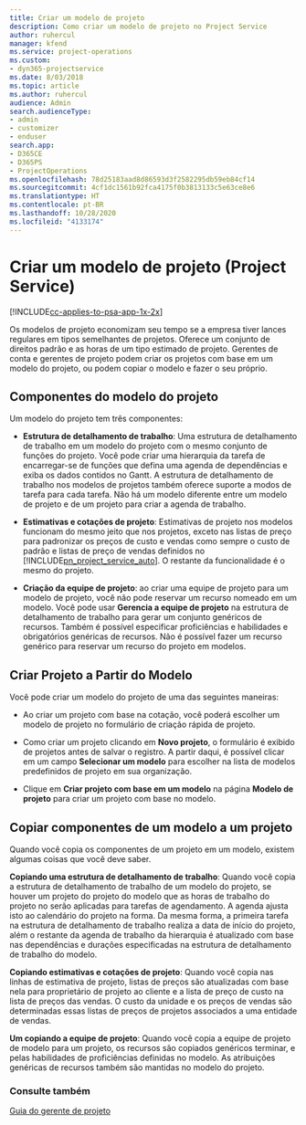```yaml
---
title: Criar um modelo de projeto
description: Como criar um modelo de projeto no Project Service
author: ruhercul
manager: kfend
ms.service: project-operations
ms.custom:
- dyn365-projectservice
ms.date: 8/03/2018
ms.topic: article
ms.author: ruhercul
audience: Admin
search.audienceType:
- admin
- customizer
- enduser
search.app:
- D365CE
- D365PS
- ProjectOperations
ms.openlocfilehash: 78d25183aad8d86593d3f2582295db59eb84cf14
ms.sourcegitcommit: 4cf1dc1561b92fca4175f0b3813133c5e63ce8e6
ms.translationtype: HT
ms.contentlocale: pt-BR
ms.lasthandoff: 10/28/2020
ms.locfileid: "4133174"
---
```

# <a name="create-a-project-template-project-service"></a>Criar um modelo de projeto (Project Service)

[!INCLUDE[cc-applies-to-psa-app-1x-2x](../includes/cc-applies-to-psa-app-1x-2x.md)]

Os modelos de projeto economizam seu tempo se a empresa tiver lances regulares em tipos semelhantes de projetos. Oferece um conjunto de direitos padrão e as horas de um tipo estimado de projeto. Gerentes de conta e gerentes de projeto podem criar os projetos com base em um modelo do projeto, ou podem copiar o modelo e fazer o seu próprio.  
  
## <a name="components-of-project-template"></a>Componentes do modelo do projeto
 Um modelo do projeto tem três componentes:  
  
- **Estrutura de detalhamento de trabalho**: Uma estrutura de detalhamento de trabalho em um modelo do projeto com o mesmo conjunto de funções do projeto. Você pode criar uma hierarquia da tarefa de encarregar-se de funções que defina uma agenda de dependências e exiba os dados contidos no Gantt. A estrutura de detalhamento de trabalho nos modelos de projetos também oferece suporte a modos de tarefa para cada tarefa. Não há um modelo diferente entre um modelo de projeto e de um projeto para criar a agenda de trabalho.  
  
- **Estimativas e cotações de projeto**: Estimativas de projeto nos modelos funcionam do mesmo jeito que nos projetos, exceto nas listas de preço para padronizar os preços de custo e vendas como sempre o custo de padrão e listas de preço de vendas definidos no [!INCLUDE[pn_project_service_auto](../includes/pn-project-service-auto.md)]. O restante da funcionalidade é o mesmo do projeto.  
  
- **Criação da equipe de projeto**: ao criar uma equipe de projeto para um modelo de projeto, você não pode reservar um recurso nomeado em um modelo. Você pode usar **Gerencia a equipe de projeto** na estrutura de detalhamento de trabalho para gerar um conjunto genéricos de recursos. Também é possível especificar proficiências e habilidades e obrigatórios genéricas de recursos. Não é possível fazer um recurso genérico para reservar um recurso do projeto em modelos.  
  
## <a name="create-a-project-from-a-template"></a>Criar Projeto a Partir do Modelo  
 Você pode criar um modelo do projeto de uma das seguintes maneiras:  
  
-   Ao criar um projeto com base na cotação, você poderá escolher um modelo de projeto no formulário de criação rápida de projeto.  
  
-   Como criar um projeto clicando em **Novo projeto**, o formulário é exibido de projetos antes de salvar o registro. A partir daqui, é possível clicar em um campo **Selecionar um modelo** para escolher na lista de modelos predefinidos de projeto em sua organização.  
  
-   Clique em **Criar projeto com base em um modelo** na página **Modelo de projeto** para criar um projeto com base no modelo.  
  
## <a name="copying-components-of-a-template-to-a-project"></a>Copiar componentes de um modelo a um projeto  
 Quando você copia os componentes de um projeto em um modelo, existem algumas coisas que você deve saber.  
  
 **Copiando uma estrutura de detalhamento de trabalho**: Quando você copia a estrutura de detalhamento de trabalho de um modelo do projeto, se houver um projeto do projeto do modelo que as horas de trabalho do projeto no serão aplicadas para tarefas de agendamento. A agenda ajusta isto ao calendário do projeto na forma. Da mesma forma, a primeira tarefa na estrutura de detalhamento de trabalho realiza a data de início do projeto, além o restante da agenda de trabalho da hierarquia é atualizado com base nas dependências e durações especificadas na estrutura de detalhamento de trabalho do modelo.  
  
 **Copiando estimativas e cotações de projeto**: Quando você copia nas linhas de estimativa de projeto, listas de preços são atualizadas com base nela para proprietário de projeto ao cliente e a lista de preço de custo na lista de preços das vendas. O custo da unidade e os preços de vendas são determinadas essas listas de preços de projetos associados a uma entidade de vendas.  
  
 **Um copiando a equipe de projeto**: Quando você copia a equipe de projeto de modelo para um projeto, os recursos são copiados genéricos terminar, e pelas habilidades de proficiências definidas no modelo. As atribuições genéricas de recursos também são mantidas no modelo do projeto.  
  
### <a name="see-also"></a>Consulte também  
 [Guia do gerente de projeto](../psa/project-manager-guide.md)
